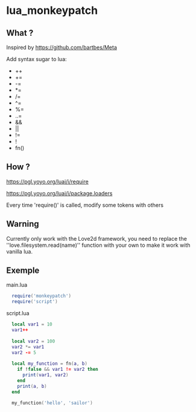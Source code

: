 # lua_monkeypatch


## What ?
Inspired by https://github.com/bartbes/Meta

Add syntax sugar to lua:

  - ++
  - +=
  - -=
  - *=
  - /=
  - ^=
  - %=
  - ..=
  - &&
  - ||
  - !=
  - !
  - fn()

## How ?
https://pgl.yoyo.org/luai/i/require

https://pgl.yoyo.org/luai/i/package.loaders

Every time 'require()' is called, modify some tokens with others

## Warning
Currently only work with the Love2d framework, you need to replace the ''love.filesystem.read(name)'' function with your own to make it work with vanilla lua.


## Exemple
main.lua
```lua
  require('monkeypatch')
  require('script')
```

script.lua
```lua
  local var1 = 10
  var1++
  
  local var2 = 100
  var2 *= var1
  var2 -= 5
  
  local my_function = fn(a, b)
    if !false && var1 != var2 then 
      print(var1, var2)
    end
    print(a, b)
  end
  
  my_function('hello', 'sailor')
  
```
